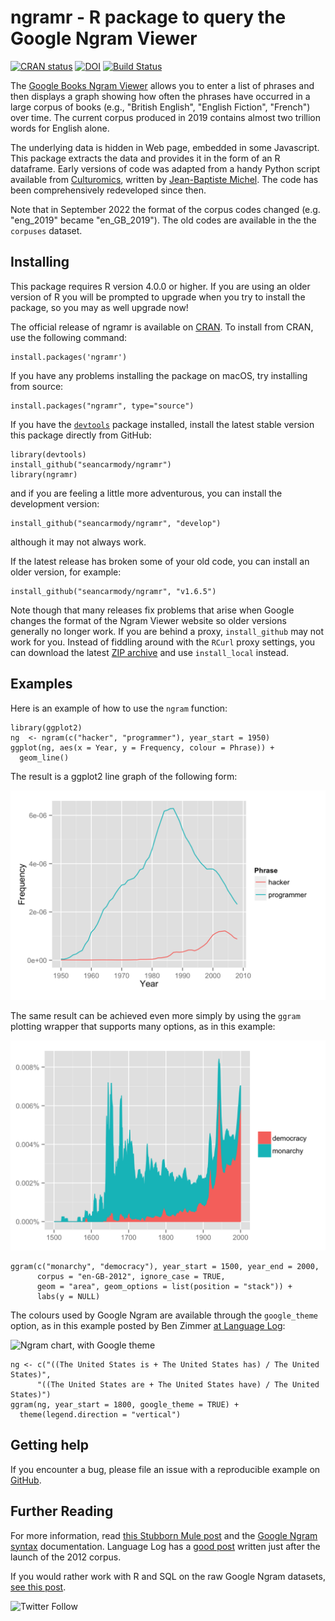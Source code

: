 # ngramr - R package to query the Google Ngram Viewer

<!-- badges: start -->
[![CRAN
status](https://www.r-pkg.org/badges/version/ngramr)](https://cran.r-project.org/package=ngramr)
[![DOI](https://zenodo.org/badge/11216907.svg)](https://zenodo.org/badge/latestdoi/11216907)
[![Build Status](https://app.travis-ci.com/seancarmody/ngramr.svg?branch=master)](https://app.travis-ci.com/seancarmody/ngramr)
<!-- badges: end -->

<!-- [![codecov](https://codecov.io/github/seancarmody/ngramr/branch/master/graphs/badge.svg)](https://codecov.io/github/seancarmody/ngramr) -->

The [Google Books Ngram Viewer][1] allows you to enter a list of phrases and
then displays a graph showing how often the phrases have occurred in a large
corpus of books (e.g., "British English", "English Fiction", "French") over
time. The current corpus produced in 2019 contains almost two trillion words
for English alone.

The underlying data is hidden in Web page, embedded in some Javascript.
This package extracts the data and provides it in the form of an R dataframe.
Early versions of code was adapted from a handy Python script available from 
[Culturomics][2], written by [Jean-Baptiste Michel][3]. The code has been
comprehensively redeveloped since then.

Note that in September 2022 the format of the corpus codes changed 
(e.g. "eng_2019" became "en_GB_2019"). The old codes are available in the
the `corpuses` dataset.

## Installing

This package requires R version 4.0.0 or higher. If you are using an older
version of R you will be prompted to upgrade when you try to install the
package, so you may as well upgrade now!

The official release of ngramr is available on [CRAN][4]. To install from
CRAN, use the following command:

    install.packages('ngramr')

If you have any problems installing the package on macOS, try installing from
source:

    install.packages("ngramr", type="source")

If you have the [`devtools`][5] package installed, install the latest stable
version this package directly from GitHub:

    library(devtools)
    install_github("seancarmody/ngramr")
    library(ngramr)
   
and if you are feeling a little more adventurous, you can install the
development version:

    install_github("seancarmody/ngramr", "develop")

although it may not always work.

If the latest release has broken some of your old code, you can install an
older version, for example:

    install_github("seancarmody/ngramr", "v1.6.5")

Note though that many releases fix problems that arise when Google changes the
format of the Ngram Viewer website so older versions generally no longer work.
If you are behind a proxy, `install_github` may not work for you. Instead of
fiddling around with the `RCurl` proxy settings, you can download the latest
[ZIP archive][6] and use `install_local` instead.

## Examples

Here is an example of how to use the `ngram` function:

    library(ggplot2)
    ng  <- ngram(c("hacker", "programmer"), year_start = 1950)
    ggplot(ng, aes(x = Year, y = Frequency, colour = Phrase)) +
      geom_line()

The result is a ggplot2 line graph of the following form:

![Ngram Chart](man/figures/hacker.png)

The same result can be achieved even more simply by using the `ggram`
plotting wrapper that supports many options, as in this example:

![Ngram chart, with options](man/figures/archy.png)

    ggram(c("monarchy", "democracy"), year_start = 1500, year_end = 2000, 
          corpus = "en-GB-2012", ignore_case = TRUE, 
          geom = "area", geom_options = list(position = "stack")) + 
          labs(y = NULL)

The colours used by Google Ngram are available through the `google_theme`
option, as in this example posted by Ben Zimmer [at Language Log][7]:

![Ngram chart, with Google theme](http://i.imgur.com/qKHvQA4.png)

    ng <- c("((The United States is + The United States has) / The United States)",
          "((The United States are + The United States have) / The United States)")
    ggram(ng, year_start = 1800, google_theme = TRUE) +
      theme(legend.direction = "vertical")

## Getting help

If you encounter a bug, please file an issue with a reproducible
example on [GitHub][12]. 

## Further Reading

For more information, read [this Stubborn Mule post][8] and the
[Google Ngram syntax][9] documentation. Language Log has a [good post][10]
written just after the launch of the 2012 corpus. 

If you would rather work with R and SQL on the raw Google Ngram datasets,
[see this post][11].

![Twitter Follow](https://img.shields.io/twitter/follow/stubbornmule?label=%40stubbornmule&style=social)

[1]:  http://books.google.com/ngrams "Google Ngram Viewer"
[2]:  http://www.culturomics.org/Resources/get-ngrams "Culturomics: Get Ngrams"
[3]:  https://twitter.com/jb_michel "@jb_michel"
[4]:  http://cran.r-project.org/web/packages/ngramr/index.html "ngramr on CRAN"
[5]:  http://cran.r-project.org/web/packages/devtools/index.html "devtools"
[6]:  https://github.com/seancarmody/ngramr/archive/latest.zip "ngramr ZIP"
[7]:  http://languagelog.ldc.upenn.edu/nll/?p=4979 "US: singular or plural?"
[8]:  http://www.stubbornmule.net/2013/07/ngramr/ "Mule on ngramr"
[9]:  http://books.google.com/ngrams/info "Goole Ngram info"
[10]: https://languagelog.ldc.upenn.edu/nll/?p=4258 "A new chapter for ngrams"
[11]: http://rpsychologist.com/how-to-work-with-google-ngram-data-sets-in-r-using-mysql/ "Ngrams with R and mysql"
[12]: https://github.com/seancarmody/ngramr/issues "ngramr issues on GitHub"
